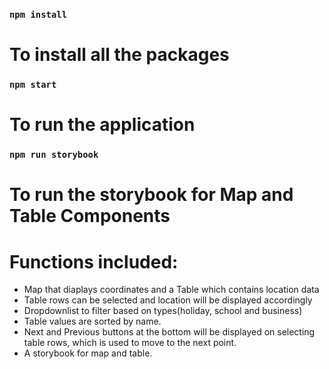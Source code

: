 ### `npm install`

# To install all the packages

### `npm start`

# To run the application

 ### `npm run storybook`

# To run the storybook for Map and Table Components

# Functions included:
- Map that diaplays coordinates and a Table which contains location data
- Table rows can be selected and location will be displayed accordingly
- Dropdownlist to filter based on types(holiday, school and business)
- Table values are sorted by name.
- Next and Previous buttons at the bottom will be displayed on selecting table rows, which is used to move to the next point.
- A storybook for map and table.




